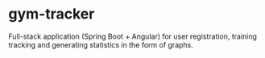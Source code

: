 # gym-tracker
Full-stack application (Spring Boot + Angular) for user registration, training tracking and generating statistics in the form of graphs.
